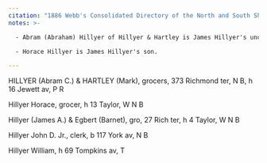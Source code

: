 ```yaml
---
citation: "1886 Webb's Consolidated Directory of the North and South Shores Staten Island, p160, ancestry.com."
notes: >-

  - Abram (Abraham) Hillyer of Hillyer & Hartley is James Hillyer's uncle.

  - Horace Hillyer is James Hillyer's son.

---
```

HILLYER (Abram C.) & HARTLEY (Mark), grocers, 373 Richmond ter, N B, h 16 Jewett av, P R

Hillyer Horace, grocer, h 13 Taylor, W N B

Hillyer (James A.) & Egbert (Barnet), gro, 27 Rich ter, h 4 Taylor, W N B

Hillyer John D. Jr., clerk, b 117 York av, N B

Hillyer William, h 69 Tompkins av, T
